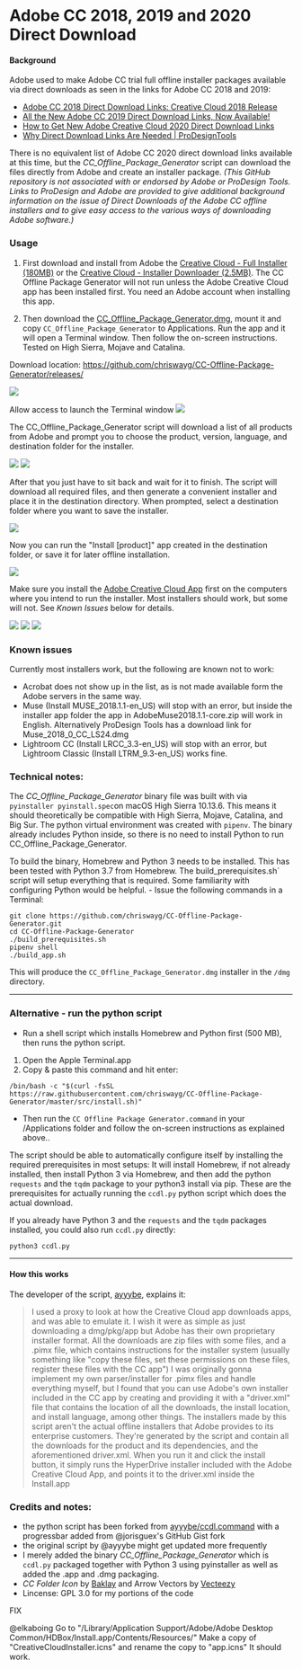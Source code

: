 # Adobe CC 2018, 2019 and 2020 Direct Download

#### Background

Adobe used to make Adobe CC trial full offline installer packages available via direct downloads as seen in the links for Adobe CC 2018 and 2019:
- [Adobe CC 2018 Direct Download Links: Creative Cloud 2018 Release](https://prodesigntools.com/adobe-cc-2018-direct-download-links.html)
- [All the New Adobe CC 2019 Direct Download Links, Now Available!](https://prodesigntools.com/adobe-cc-2019-direct-download-links.html)
- [How to Get New Adobe Creative Cloud 2020 Direct Download Links](https://prodesigntools.com/creative-cloud-2020-direct-download-links.html)
- [Why Direct Download Links Are Needed | ProDesignTools](https://prodesigntools.com/adobe-cc-no-more-direct-download-links.html#the-need)

There is no equivalent list of Adobe CC 2020 direct download links available at this time, but the *CC_Offline_Package_Generator* script can download the files directly from Adobe and create an installer package. *(This GitHub repository is not associated with or endorsed by Adobe or ProDesign Tools. Links to ProDesign and Adobe are provided to give additional background information on the issue of Direct Downloads of the Adobe CC offline installers and to give easy access to the various ways of downloading Adobe software.)*

### Usage

1. First download and install from Adobe the [Creative Cloud - Full Installer (180MB)](https://ccmdl.adobe.com/AdobeProducts/KCCC/CCD/5_2/osx10/ACCCx5_2_0_436.dmg) or the [Creative Cloud - Installer Downloader (2.5MB)](https://creativecloud.adobe.com/apps/download/creative-cloud). The CC Offline Package Generator will not run unless the Adobe Creative Cloud app has been installed first. You need an Adobe account when installing this app.

2. Then download the [CC_Offline_Package_Generator.dmg](https://github.com/chriswayg/CC-Offline-Package-Generator/releases/), mount it and copy `CC_Offline_Package_Generator` to Applications. Run the app and it will open a Terminal window. Then follow the on-screen instructions. Tested on High Sierra, Mojave and Catalina.

Download location: https://github.com/chriswayg/CC-Offline-Package-Generator/releases/

![](https://raw.githubusercontent.com/chriswayg/CC-Offline-Package-Generator/master/screenshots/Usage00.png)

Allow access to launch the Terminal window
![](https://raw.githubusercontent.com/chriswayg/CC-Offline-Package-Generator/master/screenshots/Usage00b.png)

The CC_Offline_Package_Generator script will download a list of all products from Adobe and prompt you to choose the product, version, language, and destination folder for the installer.

![](https://raw.githubusercontent.com/chriswayg/CC-Offline-Package-Generator/master/screenshots/Usage01.png)
![](https://raw.githubusercontent.com/chriswayg/CC-Offline-Package-Generator/master/screenshots/Usage02.png)

After that you just have to sit back and wait for it to finish. The script will download all required files, and then generate a convenient installer and place it in the destination directory. When prompted, select a destination folder where you want to save the installer.

![](https://raw.githubusercontent.com/chriswayg/CC-Offline-Package-Generator/master/screenshots/Usage03.png)

Now you can run the "Install [product]" app created in the destination folder, or save it for later offline installation.

![](https://raw.githubusercontent.com/chriswayg/CC-Offline-Package-Generator/master/screenshots/Usage04.png)

Make sure you install the [Adobe Creative Cloud App](https://creativecloud.adobe.com/apps/download/creative-cloud) first on the computers where you intend to run the installer. Most installers should work, but some will not. See *Known Issues* below for details.

![](https://raw.githubusercontent.com/chriswayg/CC-Offline-Package-Generator/master/screenshots/Usage05.png)
![](https://raw.githubusercontent.com/chriswayg/CC-Offline-Package-Generator/master/screenshots/Usage06.png)
![](https://raw.githubusercontent.com/chriswayg/CC-Offline-Package-Generator/master/screenshots/Usage07.png)

### Known issues

Currently most installers work, but the following are known not to work:
- Acrobat does not show up in the list, as is not made available form the Adobe servers in the same way.
- Muse (Install MUSE_2018.1.1-en_US) will stop with an error, but inside the installer app folder the app in AdobeMuse2018.1.1-core.zip will work in English. Alternatively ProDesign Tools has a download link for Muse_2018_0_CC_LS24.dmg
- Lightroom CC (Install LRCC_3.3-en_US) will stop with an error, but Lightroom Classic (Install LTRM_9.3-en_US) works fine.

### Technical notes:
The *CC_Offline_Package_Generator* binary file was built with via `pyinstaller pyinstall.spec`on macOS High Sierra 10.13.6. This means it should theoretically be compatible with High Sierra, Mojave, Catalina, and Big Sur. The python virtual environment was created with `pipenv`. The binary already includes Python inside, so there is no need to install Python to run CC_Offline_Package_Generator.

To build the binary, Homebrew and Python 3 needs to be installed. This has been tested with Python 3.7 from Homebrew. The build_prerequisites.sh` script will setup everything that is required. Some familiarity with configuring Python would be helpful. - Issue the following commands in a Terminal:

```
git clone https://github.com/chriswayg/CC-Offline-Package-Generator.git
cd CC-Offline-Package-Generator
./build_prerequisites.sh
pipenv shell
./build_app.sh
```

This will produce the `CC_Offline_Package_Generator.dmg` installer in the `/dmg` directory.

---

### Alternative - run the python script

- Run a shell script which installs Homebrew and Python first (500 MB), then runs the python script.

1. Open the Apple Terminal.app
2. Copy & paste this command and hit enter:

```
/bin/bash -c "$(curl -fsSL https://raw.githubusercontent.com/chriswayg/CC-Offline-Package-Generator/master/src/install.sh)"
```
* Then run the `CC Offline Package Generator.command` in your /Applications folder and follow the on-screen instructions as explained above..

The script should be able to automatically configure itself by installing the required prerequisites in most setups: It will install Homebrew, if not already installed, then install Python 3 via Homebrew, and then add the python `requests` and the `tqdm` package to your python3 install via pip. These are the prerequisites for actually running the `ccdl.py` python script which does the actual download.

If you already have Python 3 and the `requests` and the `tqdm` packages installed, you could also run  `ccdl.py` directly:

```
python3 ccdl.py
```

---

#### How this works
The developer of the script, [ayyybe](https://gist.github.com/ayyybe), explains it:
>  I used a proxy to look at how the Creative Cloud app downloads apps, and was able to emulate it. I wish it were as simple as just downloading a dmg/pkg/app but Adobe has their own proprietary installer format. All the downloads are zip files with some files, and a .pimx file, which contains instructions for the installer system (usually something like "copy these files, set these permissions on these files, register these files with the CC app") I was originally gonna implement my own parser/installer for .pimx files and handle everything myself, but I found that you can use Adobe's own installer included in the CC app by creating and providing it with a "driver.xml" file that contains the location of all the downloads, the install location, and install language, among other things. The installers made by this script aren't the actual offline installers that Adobe provides to its enterprise customers. They're generated by the script and contain all the downloads for the product and its dependencies, and the aforementioned driver.xml. When you run it and click the install button, it simply runs the HyperDrive installer included with the Adobe Creative Cloud App, and points it to the driver.xml inside the Install.app

### Credits and notes:
- the python script has been forked from [ayyybe/ccdl.command](https://gist.github.com/ayyybe/a5f01c6f40020f9a7bc4939beeb2df1d) with a progressbar added from @jorisguex's GitHub Gist fork
- the original script by @ayyybe might get updated more frequently
- I merely added the binary *CC_Offline_Package_Generator* which is `ccdl.py` packaged together with Python 3 using pyinstaller as well as added the .app and .dmg packaging.
- *CC Folder Icon* by [Baklay](https://www.deviantart.com/baklay/gallery) and Arrow Vectors by [Vecteezy](https://www.vecteezy.com/free-vector/arrow)
- Lincense: GPL 3.0 for my portions of the code

FIX

@elkaboing
Go to "/Library/Application Support/Adobe/Adobe Desktop Common/HDBox/Install.app/Contents/Resources/"
Make a copy of "CreativeCloudInstaller.icns" and rename the copy to "app.icns"
It should work.
